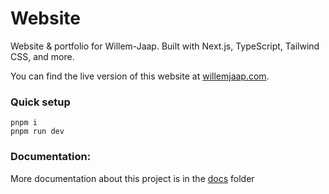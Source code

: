 # **Website**

Website & portfolio for Willem-Jaap. Built with Next.js, TypeScript, Tailwind CSS, and more.

You can find the live version of this website at [willemjaap.com](https://willemjaap.com).

### **Quick setup**

```
pnpm i
pnpm run dev
```

### **Documentation:**

More documentation about this project is in the [docs](./docs/01-INTRO.md) folder
